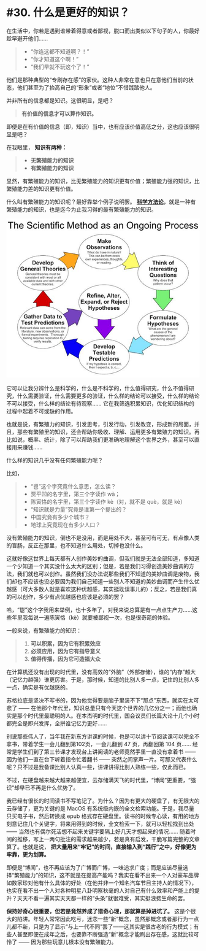 # #30. 什么是更好的知识？

在生活中，你若是遇到谁带着得意或者鄙视，脱口而出类似以下句子的人，你最好趁早避开他们……

> - “你连这都不知道啊？！”
> - “你才知道这个啊！”
> - “我们早就不玩这个了！”

他们是那种典型的“专刷存在感”的家伙。这种人非常在意也只在意他们当前的状态，他们甚至为了抬高自己的“形象”或者“地位”不惜践踏他人。

并非所有的信息都是知识。这很明显，是吧？

> **有价值的信息才可以算作知识。**

即便是在有价值的信息（即，知识）当中，也有应该价值高低之分，这也应该很明显是吧？

在我眼里， **知识有两种：**

> - **无繁殖能力的知识**
> - **有繁殖能力的知识**

显然，有繁殖能力的知识，比无繁殖能力的知识更有价值；繁殖能力强的知识，比繁殖能力差的知识更有价值。

什么叫有繁殖能力的知识呢？最好靠举个例子说明罢。 **[科学方法论](https://en.wikipedia.org/wiki/Scientific_method)**，就是一种有繁殖能力的知识，也是迄今为止我习得的最有繁殖能力的知识。

![](images/Scientific-methods.jpg)

它可以让我分辨什么是科学的，什么是不科学的，什么值得研究，什么不值得研究，什么需要验证，什么需要更多的验证，什么样的结论可以接受，什么样的结论不可以接受，什么样的结论有待观察…… 它在我筛选积累知识，优化知识结构的过程中起着不可或缺的作用。

也就是说，有繁殖力的知识，引发思考，引发行动，引发改变，形成新的局面，并且，那些有繁殖里的知识，还会帮助你吸收、理解、运用更多有繁殖力的知识。再比如说，概率、统计，除了可以帮助我们更准确地理解这个世界之外，甚至可以直接用来赚钱……

什么样的知识几乎没有任何繁殖能力呢？

比如，

> - “鬯”这个字究竟什么意思，怎么读？
> - 贾平凹的名字里，第三个字读作 wà；
> - 陈寅恪的名字里，第三个字读作 kè（对，就不是 què，就是 kè）
> - “知识就是力量”究竟是谁第一个提出的？
> - 中国究竟有多少个城市？
> - 地球上究竟现在有多少人口？

没有繁殖能力的知识，倒也不是没用，而是用处不大，甚至可有可无，有点像人类的盲肠，反正在那里，也不知道什么用处，切掉也没什么。

这就好像这世界上每天都有人创作美妙的曲调，但我们就是无法全部知道，多知道一个少知道一个其实没什么太大的区别；但是，若是我们习得创造美妙曲调的方法，我们就也可以创作。虽然我们没办法说那些我们不知道的美妙曲调是废物，我们却也不应该也没必要因为我们自己知道一些别人不知道的美妙曲调而产生什么优越感（可大多数人就是喜欢这种优越感，其实挺耽误事儿的）；反之，若是我们真的可以创作，多少有点优越感也应该是必须的罢？

哈，“鬯”这个字我用来举例，也十多年了，对我来说总算是有一点点生产力……这些年里我每说一遍陈寅恪（kè）就要被鄙视一次，也是很奇葩的体验。

一般来说，有繁殖能力的知识：

> 1. **可以积累，因为它有积累效应**
> 2.  **必须应用，因为它有指导意义**
> 3. **值得传播，因为它可造福大众**

在计算机还没有出现的时代里，没有高效的“外脑”（外部存储），谁的“内存”越大（记忆力越强）谁更厉害。于是，那时候，知道的比别人多一点，记住的比别人多一点，确实是有优越感的。

苏格拉底是坚决不写书的，因为他觉得要是脑子里装不下“那点”东西，就实在太可悲了 —— 在他那个年代里，知识总量只有今天这个世界的几亿分之一；而他也确实是那个时代里最聪明的人。在本杰明的时代里，国会议员们长篇大论十几个小时都完全是即兴发挥，全拼谁记忆力更好……

别说那些伟人了，当年我在新东方讲课的时候，也是可以讲十节阅读课可以完全不拿书，带着学生一会儿翻到第102页，一会儿翻到 47 页，再翻回第 104 页…… 经常是学生们到了第三节课才发现台上讲阅读的老师竟然手里一直没有拿着书 —— 因为他们一直在台下听着指令忙着翻书 —— 突然之间掌声一片。可那又代表什么呢？只不过是我备课比别人认真一些，讲课讲得比别人熟练一些，仅此而已。

不过，在硬盘越来越大越来越便宜，云存储满天飞的时代里，“博闻”更重要，“强识”却早已不再是什么优势了。

我已经有很长的时间读书不写笔记了。为什么？因为有更大的硬盘了，有无限大的云存储了，更为关键的是 MacOS 有系统级内嵌的全文检索功能。于是，我尽量只买电子书，然后转换成 epub 格式存在硬盘里。读书的时候专心读，有用的地方刻意记住几个关键字，将来用得到的时候，全文检索一下，就可以轻松找到出处 —— 当然也有偶尔死活想不起来关键字要隔上好几天才想起来的情况…… 随着时间的推移，写上一两句批注的需求越来越少，若是真有启发，干脆写篇完整的文章算了。也就是说， **把大量用来“牢记”的时间，直接输入到“践行”之中，好像更为牢靠，更为划算。**

即便是“博闻”，也不再应该为了广博而广博，一味追求广度；而是应该尽量选择“繁殖能力”的知识，这不就是在提高产能吗？我实在看不出来一个人对豪车品牌如数家珍对他有什么具体的好处（在他并非一个知名汽车节目主持人的情况下），也实在看不出一个人对各种明星八卦明察秋毫的人对自己有什么效率和产能上的提升？天天不看一遍其实天天都一样的“头条”就很难受，其实挺浪费生命的罢。

**保持好奇心很重要，但若是竟然养成了猎奇心理，那就算是掉进坑了。** 这是个很大的陷阱。年轻人常常因此吃亏，迷恋一些“新”概念，虽然那概念或者那行为一点儿都不新，只是为了显示“与上一代不同”罢了——这其实是很古老的行为模式；有些人甚至即便在成年之后，也要靠不断强造“新”概念才能刷出存在感，这就比较可怜了 —— 因为那些玩意儿根本没有繁殖能力。
